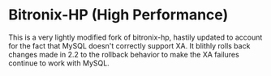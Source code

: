 Bitronix-HP (High Performance)
==============================
This is a very lightly modified fork of bitronix-hp, hastily updated to account for the fact that MySQL doesn't correctly support XA.  It blithly rolls back changes made in 2.2 to the rollback behavior to make the XA failures continue to work with MySQL.

